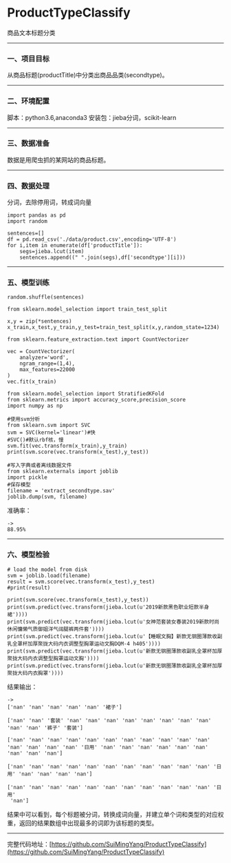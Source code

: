 # ProductTypeClassify
商品文本标题分类

---

### 一、项目目标
从商品标题(productTitle)中分类出商品品类(secondtype)。

---

### 二、环境配置
脚本：python3.6,anaconda3
安装包：jieba分词，scikit-learn

---

### 三、数据准备
数据是用爬虫抓的某网站的商品标题。

---

### 四、数据处理
分词，去除停用词，转成词向量
```import jieba
import pandas as pd
import random

sentences=[]
df = pd.read_csv('./data/product.csv',encoding='UTF-8')
for i,item in enumerate(df['productTitle']):
    segs=jieba.lcut(item)
    sentences.append((" ".join(segs),df['secondtype'][i]))
```

---

### 五、模型训练
```
random.shuffle(sentences)

from sklearn.model_selection import train_test_split

x,y = zip(*sentences)
x_train,x_test,y_train,y_test=train_test_split(x,y,random_state=1234)

from sklearn.feature_extraction.text import CountVectorizer

vec = CountVectorizer(
    analyzer='word',
    ngram_range=(1,4),
    max_features=22000
)
vec.fit(x_train)

from sklearn.model_selection import StratifiedKFold
from sklearn.metrics import accuracy_score,precision_score
import numpy as np

#使用svm分析
from sklearn.svm import SVC
svm = SVC(kernel='linear')#快
#SVC()#默认rbf核，慢
svm.fit(vec.transform(x_train),y_train)
print(svm.score(vec.transform(x_test),y_test))

#写入字典或者离线数据文件
from sklearn.externals import joblib
import pickle
#保存模型
filename = 'extract_secondtype.sav'
joblib.dump(svm, filename)
```
准确率：
```
->
88.95%
```

---

### 六、模型检验
```
# load the model from disk
svm = joblib.load(filename)
result = svm.score(vec.transform(x_test),y_test)
#print(result)

print(svm.score(vec.transform(x_test),y_test))
print(svm.predict(vec.transform(jieba.lcut(u'2019新款黑色职业短款半身裙'))))
print(svm.predict(vec.transform(jieba.lcut(u'女神范套装女春装2019新款时尚休闲慵懒气质御姐洋气阔腿裤两件套'))))
print(svm.predict(vec.transform(jieba.lcut(u'【睡眠文胸】新款无钢圈薄款收副乳全罩杯加厚聚拢大码内衣调整型胸罩运动文胸DQM-4 h405'))))
print(svm.predict(vec.transform(jieba.lcut(u'新款无钢圈薄款收副乳全罩杯加厚聚拢大码内衣调整型胸罩运动文胸'))))
print(svm.predict(vec.transform(jieba.lcut(u'新款无钢圈薄款收副乳全罩杯加厚聚拢大码内衣胸罩'))))

```
结果输出：
```
->
['nan' 'nan' 'nan' 'nan' 'nan' '裙子']

['nan' 'nan' '套装' 'nan' 'nan' 'nan' 'nan' 'nan' 'nan' 'nan' 'nan' 'nan' 'nan' '裤子' '套装']

['nan' 'nan' 'nan' 'nan' 'nan' 'nan' 'nan' 'nan' 'nan' 'nan' 'nan' 'nan' 'nan' 'nan' 'nan' '日用' 'nan' 'nan' 'nan' 'nan' 'nan' 'nan' 'nan' 'nan' 'nan']

['nan' 'nan' 'nan' 'nan' 'nan' 'nan' 'nan' 'nan' 'nan' 'nan' 'nan' '日用' 'nan' 'nan' 'nan' 'nan']

['nan' 'nan' 'nan' 'nan' 'nan' 'nan' 'nan' 'nan' 'nan' 'nan' 'nan' '日用'
 'nan']
```

结果中可以看到，每个标题被分词，转换成词向量，并建立单个词和类型的对应权重，返回的结果数组中出现最多的词即为该标题的类型。

---

完整代码地址：[https://github.com/SuiMingYang/ProductTypeClassify](https://github.com/SuiMingYang/ProductTypeClassify)

